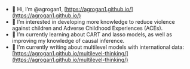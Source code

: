 - 👋 Hi, I’m @agrogan1, [https://agrogan1.github.io/](https://agrogan1.github.io/)
- 👀 I’m interested in developing more knowledge to reduce violence against children and Adverse Childhood Experiences (ACEs).
- 🌱 I’m currently learning about CART and lasso models, as well as improving my knowledge of causal inference.
- 📘 I'm currently writing about multilevel models with international data: [https://agrogan1.github.io/multilevel-thinking/](https://agrogan1.github.io/multilevel-thinking/)

<!---
agrogan1/agrogan1 is a ✨ special ✨ repository because its `README.md` (this file) appears on your GitHub profile.
You can click the Preview link to take a look at your changes.
--->
